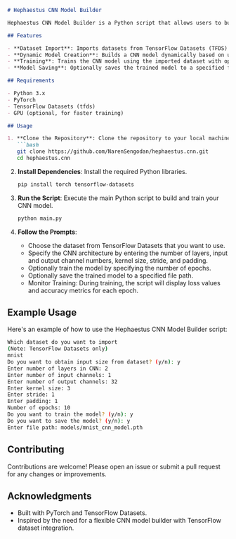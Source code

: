 ```markdown
# Hephaestus CNN Model Builder

Hephaestus CNN Model Builder is a Python script that allows users to build and train Convolutional Neural Network (CNN) models using PyTorch with TensorFlow Datasets.

## Features

- **Dataset Import**: Imports datasets from TensorFlow Datasets (TFDS) for training and testing.
- **Dynamic Model Creation**: Builds a CNN model dynamically based on user inputs for layer configurations.
- **Training**: Trains the CNN model using the imported dataset with options for specifying epochs and GPU utilization.
- **Model Saving**: Optionally saves the trained model to a specified file path.

## Requirements

- Python 3.x
- PyTorch
- TensorFlow Datasets (tfds)
- GPU (optional, for faster training)

## Usage

1. **Clone the Repository**: Clone the repository to your local machine.
   ```bash
   git clone https://github.com/NarenSengodan/hephaestus.cnn.git
   cd hephaestus.cnn
   ```

2. **Install Dependencies**: Install the required Python libraries.
   ```bash
   pip install torch tensorflow-datasets
   ```

3. **Run the Script**: Execute the main Python script to build and train your CNN model.
   ```bash
   python main.py
   ```

4. **Follow the Prompts**:
   - Choose the dataset from TensorFlow Datasets that you want to use.
   - Specify the CNN architecture by entering the number of layers, input and output channel numbers, kernel size, stride, and padding.
   - Optionally train the model by specifying the number of epochs.
   - Optionally save the trained model to a specified file path.
   - Monitor Training: During training, the script will display loss values and accuracy metrics for each epoch.

## Example Usage

Here's an example of how to use the Hephaestus CNN Model Builder script:

```bash
Which dataset do you want to import
(Note: TensorFlow Datasets only)
mnist
Do you want to obtain input size from dataset? (y/n): y
Enter number of layers in CNN: 2
Enter number of input channels: 1
Enter number of output channels: 32
Enter kernel size: 3
Enter stride: 1
Enter padding: 1
Number of epochs: 10
Do you want to train the model? (y/n): y
Do you want to save the model? (y/n): y
Enter file path: models/mnist_cnn_model.pth
```

## Contributing

Contributions are welcome! Please open an issue or submit a pull request for any changes or improvements.

## Acknowledgments

- Built with PyTorch and TensorFlow Datasets.
- Inspired by the need for a flexible CNN model builder with TensorFlow dataset integration.
```
